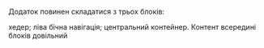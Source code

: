 Додаток повинен складатися з трьох блоків:

хедер;
ліва бічна навігація;
центральний контейнер.
Контент всередині блоків довільний